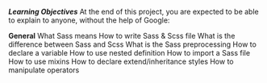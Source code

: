**_Learning Objectives_**
At the end of this project, you are expected to be able to explain to anyone, without the help of Google:

**General**
What Sass means
How to write Sass & Scss file
What is the difference between Sass and Scss
What is the Sass preprocessing
How to declare a variable
How to use nested definition
How to import a Sass file
How to use mixins
How to declare extend/inheritance styles
How to manipulate operators
